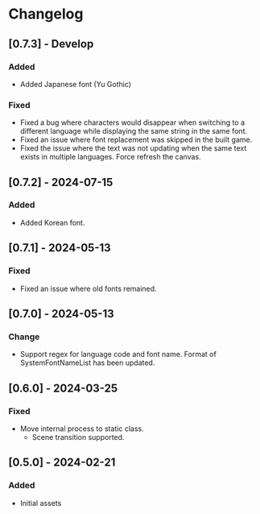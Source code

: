 # Changelog

## [0.7.3] - Develop
### Added
- Added Japanese font (Yu Gothic)
### Fixed
- Fixed a bug where characters would disappear when switching to a different language while displaying the same string in the same font.
- Fixed an issue where font replacement was skipped in the built game.
- Fixed the issue where the text was not updating when the same text exists in multiple languages. Force refresh the canvas.

## [0.7.2] - 2024-07-15
### Added
- Added Korean font.

## [0.7.1] - 2024-05-13
### Fixed
- Fixed an issue where old fonts remained.

## [0.7.0] - 2024-05-13
### Change
- Support regex for language code and font name. Format of SystemFontNameList has been updated.

## [0.6.0] - 2024-03-25
### Fixed
- Move internal process to static class.
  - Scene transition supported.

## [0.5.0] - 2024-02-21
### Added
- Initial assets
